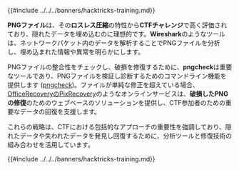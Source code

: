 {{#include ../../../banners/hacktricks-training.md}}

**PNGファイル**は、その**ロスレス圧縮**の特性から**CTFチャレンジ**で高く評価されており、隠れたデータを埋め込むのに理想的です。**Wireshark**のようなツールは、ネットワークパケット内のデータを解析することでPNGファイルを分析し、埋め込まれた情報や異常を明らかにします。

PNGファイルの整合性をチェックし、破損を修復するために、**pngcheck**は重要なツールであり、PNGファイルを検証し診断するためのコマンドライン機能を提供します ([pngcheck](http://libpng.org/pub/png/apps/pngcheck.html))。ファイルが単純な修正を超えている場合、[OfficeRecoveryのPixRecovery](https://online.officerecovery.com/pixrecovery/)のようなオンラインサービスは、**破損したPNGの修復**のためのウェブベースのソリューションを提供し、CTF参加者のための重要なデータの回復を支援します。

これらの戦略は、CTFにおける包括的なアプローチの重要性を強調しており、隠れたデータや失われたデータを発見し回復するために、分析ツールと修復技術の組み合わせを活用しています。

{{#include ../../../banners/hacktricks-training.md}}

